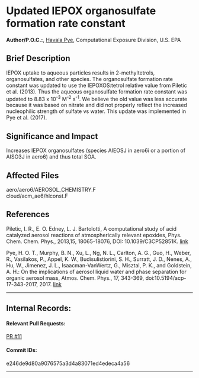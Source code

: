 # Updated IEPOX organosulfate formation rate constant

**Author/P.O.C.:**, [Havala Pye](mailto:pye.havala@epa.gov), Computational Exposure Division, U.S. EPA

## Brief Description

IEPOX uptake to aqueous particles results in 2-methyltetrols, organosulfates, and other species. The organosulfate formation rate constant was updated to use the IEPOXOS:tetrol relative value from Piletic et al. (2013). Thus the aqueous organosulfate formation rate constant was updated to 8.83 x 10<sup>-3</sup> M<sup>-2</sup> s<sup>-1</sup>. We believe the old value was less accurate because it was based on nitrate and did not properly reflect the increased nucleophilic strength of sulfate vs water. This update was implemented in Pye et al. (2017).


## Significance and Impact

Increases IEPOX organosulfates (species AIEOSJ in aero6i or a portion of AISO3J in aero6) and thus total SOA.

## Affected Files

aero/aero6/AEROSOL_CHEMISTRY.F  
cloud/acm_ae6/hlconst.F

## References

Piletic, I. R., E. O. Edney, L. J. Bartolotti, A computational study of acid catalyzed aerosol reactions of atmospherically relevant epoxides, Phys. Chem. Chem. Phys., 2013,15, 18065-18076,
DOI: 10.1039/C3CP52851K. [link](http://pubs.rsc.org/en/Content/ArticleLanding/2013/CP/c3cp52851k#!divAbstract)

Pye, H. O. T., Murphy, B. N., Xu, L., Ng, N. L., Carlton, A. G., Guo, H., Weber, R., Vasilakos, P., Appel, K. W., Budisulistiorini, S. H., Surratt, J. D., Nenes, A., Hu, W., Jimenez, J. L., Isaacman-VanWertz, G., Misztal, P. K., and Goldstein, A. H.: On the implications of aerosol liquid water and phase separation for organic aerosol mass, Atmos. Chem. Phys., 17, 343-369, doi:10.5194/acp-17-343-2017, 2017. [link](http://www.atmos-chem-phys.net/17/343/2017/)


-----
## Internal Records:
#### Relevant Pull Requests:
[PR #11](https://github.com/usepa/cmaq_dev/pull/11)


#### Commit IDs:
e246de9d80a9076575a3d4a83071ed4edeca4a56


-----
